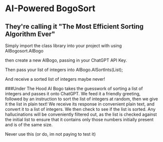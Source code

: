# AI-Powered BogoSort
## They're calling it "The Most Efficient Sorting Algorithm Ever"

Simply import the class library into your project with
using AIBogosort.AIBogo

then create a new AIBogo, passing in your ChatGPT API Key.

Then pass your list of integers into AIBogo.AISortInts(List<Int>);

And receive a sorted list of integers maybe never!

###Under The Hood
AI Bogo takes the guesswork of sorting a list of integers and passes it onto ChatGPT.
We feed it a friendly greeting, followed by an instruction to sort the list of integers at random, then we give it the list in plain text!
We receive its response in convenient plain text, and convert it to a list of integers.
We then check to see if the list is sorted. Any hallucinations will be conveniently filtered out, as the list is checked against the initial list to ensure that it contains only those numbers initially present and is of the same size.

Never use this (or do, im not paying to test it)
